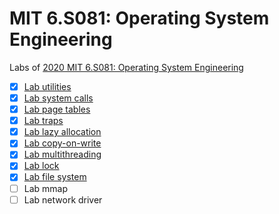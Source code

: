 # MIT 6.S081: Operating System Engineering

Labs of [2020 MIT 6.S081: Operating System Engineering](https://pdos.csail.mit.edu/6.828/2020/index.html)

- [x] [Lab utilities](https://github.com/daikimiura/xv6-labs-2020/tree/util)
- [x] [Lab system calls](https://github.com/daikimiura/xv6-labs-2020/tree/syscall)
- [x] [Lab page tables](https://github.com/daikimiura/xv6-labs-2020/tree/pgtbl2)
- [x] [Lab traps](https://github.com/daikimiura/xv6-labs-2020/tree/traps)
- [x] [Lab lazy allocation](https://github.com/daikimiura/xv6-labs-2020/tree/lazy)
- [x] [Lab copy-on-write](https://github.com/daikimiura/xv6-labs-2020/tree/cow)
- [x] [Lab multithreading](https://github.com/daikimiura/xv6-labs-2020/tree/thread)
- [x] [Lab lock](https://github.com/daikimiura/xv6-labs-2020/tree/lock)
- [x] [Lab file system](https://github.com/daikimiura/xv6-labs-2020/tree/fs)
- [ ] Lab mmap
- [ ] Lab network driver
